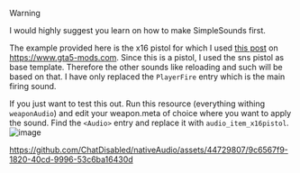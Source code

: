 > [!WARNING]
> I would highly suggest you learn on how to make SimpleSounds first.

The example provided here is the x16 pistol for which I used [this post](https://www.gta5-mods.com) on https://www.gta5-mods.com. Since this is a pistol, I used the sns pistol as base template. Therefore the other sounds like reloading and such will be based on that. I have only replaced the `PlayerFire` entry which is the main firing sound.

If you just want to test this out. Run this resource (everything withing `weaponAudio`) and edit your weapon.meta of choice where you want to apply the sound. Find the `<Audio>` entry and replace it with `audio_item_x16pistol`.
![image](https://github.com/ChatDisabled/nativeAudio/assets/44729807/d109ca72-dcd9-44a7-8a83-465ce5959dc5)




https://github.com/ChatDisabled/nativeAudio/assets/44729807/9c6567f9-1820-40cd-9996-53c6ba16430d

